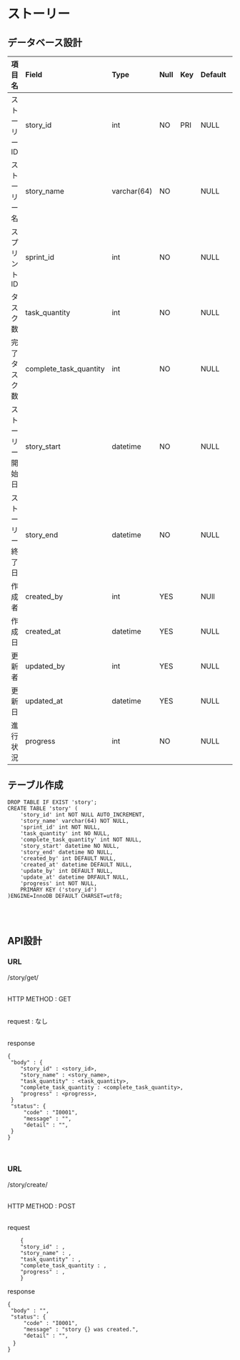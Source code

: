 # ストーリー  

## データベース設計

項目名|Field|Type|Null|Key|Default|Extra|
|:--|:--|:--|:--|:--|:--|:--|
|ストーリーID|story_id|int|NO|PRI|NULL|auto_increment|
|ストーリー名|story_name|varchar(64)|NO||NULL||
|スプリントID|sprint_id|int|NO||NULL||
|タスク数|task_quantity|int|NO||NULL||
|完了タスク数|complete_task_quantity|int|NO||NULL||
|ストーリー開始日|story_start|datetime|NO||NULL||
|ストーリー終了日|story_end|datetime|NO||NULL||
|作成者|created_by|int|YES||NUll||
|作成日|created_at|datetime|YES||NULL||
|更新者|updated_by|int|YES||NULL||
|更新日|updated_at|datetime|YES||NULL||
|進行状況|progress|int|NO||NULL|0=未着手 1=進行中 2=完了|


## テーブル作成
```
DROP TABLE IF EXIST 'story';  
CREATE TABLE 'story' (  
    'story_id' int NOT NULL AUTO_INCREMENT,  
    'story_name' varchar(64) NOT NULL,  
    'sprint_id' int NOT NULL,  
    'task_quantity' int NO NULL,  
    'complete_task_quantity' int NOT NULL,  
    'story_start' datetime NO NULL,  
    'story_end' datetime NO NULL,  
    'created_by' int DEFAULT NULL,  
    'created_at' datetime DEFAULT NULL,  
    'update_by' int DEFAULT NULL,  
    'update_at' datetime DRFAULT NULL,  
    'progress' int NOT NULL,  
    PRIMARY KEY ('story_id')  
)ENGINE=InnoDB DEFAULT CHARSET=utf8;  
```
<br>
<br>

## API設計

### URL   
 /story/get/  
<br>

HTTP METHOD : GET  
<br>

request : なし  
<br>

response  
```
{
 "body" : {  
    "story_id" : <story_id>,  
    "story_name" : <story_name>,
    "task_quantity" : <task_quantity>,
    "complete_task_quantity : <complete_task_quantity>,
    "progress" : <progress>,
 }
 "status": {
     "code" : "I0001",
     "message" : "",
     "detail" : "",
 }
}
```  
<br>

### URL 
/story/create/  
<br>

HTTP METHOD : POST  
<br>

request
```
    {
    "story_id" : ,  
    "story_name" : ,
    "task_quantity" : ,
    "complete_task_quantity : ,
    "progress" : ,  
    }
```  

response  
```
{
 "body" : "",
 "status": {
     "code" : "I0001",
     "message" : "story {} was created.",
     "detail" : "",
　}
}






